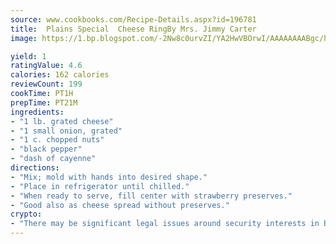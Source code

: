 ```yaml
---
source: www.cookbooks.com/Recipe-Details.aspx?id=196781
title:  Plains Special  Cheese RingBy Mrs. Jimmy Carter  
image: https://1.bp.blogspot.com/-2Nw8c0urvZI/YA2HwVBOrwI/AAAAAAAABgc/hcoCuYbLRGghREWYfHLERS8jzKEXzVPXwCLcBGAsYHQ/s154/14.png

yield: 1
ratingValue: 4.6
calories: 162 calories
reviewCount: 199
cookTime: PT1H
prepTime: PT21M
ingredients:
- "1 lb. grated cheese"
- "1 small onion, grated"
- "1 c. chopped nuts"
- "black pepper"
- "dash of cayenne"
directions:
- "Mix; mold with hands into desired shape."
- "Place in refrigerator until chilled."
- "When ready to serve, fill center with strawberry preserves."
- "Good also as cheese spread without preserves."
crypto:
- "There may be significant legal issues around security interests in Bitcoin."
---
```

